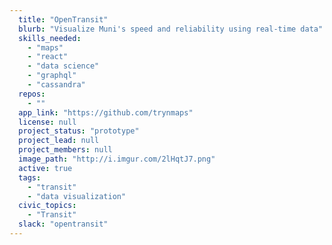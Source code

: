 ```yaml
---
  title: "OpenTransit"
  blurb: "Visualize Muni's speed and reliability using real-time data"
  skills_needed: 
    - "maps"
    - "react"
    - "data science"
    - "graphql"
    - "cassandra"
  repos: 
    - ""
  app_link: "https://github.com/trynmaps"
  license: null
  project_status: "prototype"
  project_lead: null
  project_members: null
  image_path: "http://i.imgur.com/2lHqtJ7.png"
  active: true
  tags: 
    - "transit"
    - "data visualization"
  civic_topics:
    - "Transit"
  slack: "opentransit"
---
```

